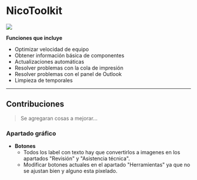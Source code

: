 # NicoToolkit

<img src="http://projectzero.es/Downloads/Projects/NicoToolkit/images/nicotoolkit_ejemplo.PNG">

**Funciones que incluye**

- Optimizar velocidad de equipo
- Obtener información básica de componentes
- Actualizaciones automáticas
- Resolver problemas con la cola de impresión 
- Resolver problemas con el panel de Outlook
- Limpieza de temporales


---

## Contribuciones

> Se agregaran cosas a mejorar...

### Apartado gráfico

- **Botones**
    - Todos los label con texto hay que convertirlos a imagenes en los apartados "Revisión" y "Asistencia técnica".
    - Modificar botones actuales en el apartado "Herramientas" ya que no se ajustan bien y alguno esta pixelado.

